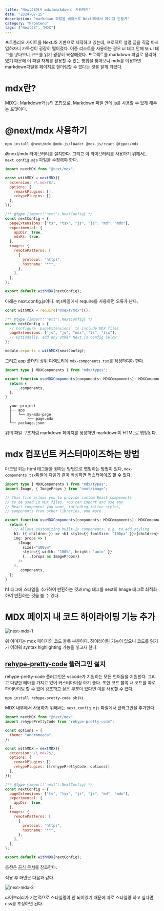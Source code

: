 ```yaml
---
title: "NextJS에서 mdx(markdown) 사용하기"
date: "2024-07-15"
description: "markdown 파일을 베이스로 NextJS에서 페이지 만들기"
category: "Frontend"
tags: ["NextJS", "MDX"]
---
```


포트폴리오 사이트를 NextJS 기반으로 제작하고 있는데, 프로젝트 설명 글을 직접 마크업하자니 가독성이 굉장히 떨어졌다. 이중 리스트를 사용하는 경우 ul 태그 안에 또 ul 태그를 넣다보니 코드를 읽기 굉장히 복잡해졌다. 프로젝트를 markdown 파일로 정리하였기 때문에 이 파일 자체를 활용할 수 있는 방법을 찾아보니 mdx를 이용하면 markdown파일을 페이지로 렌더링할 수 있다는 것을 알게 되었다.

# mdx란?

MDX는 Markdown와 js의 조합으로, Markdown 파일 안에 js를 사용할 수 있게 해주는 포맷이다.

# @next/mdx 사용하기

```text
npm install @next/mdx @mdx-js/loader @mdx-js/react @types/mdx
```

@next/mdx 라이브러리를 설치한다.
그리고 이 라이브러리를 사용하기 위해서는 `next.config.mjs` 파일을 수정해야 한다.

```js
import nextMDX from "@next/mdx";

const withMDX = nextMDX({
  extension: /\.mdx?$/,
  options: {
    remarkPlugins: [],
    rehypePlugins: [],
  },
});

/** @type {import('next').NextConfig} */
const nextConfig = {
  pageExtensions: ["ts", "tsx", "js", "js", "md", "mdx"],
  experimental: {
    appDir: true,
    mdxRs: true,
  },
  images: {
    remotePatterns: [
      {
        protocol: "https",
        hostname: "**",
      },
    ],
  },
};

export default withMDX(nextConfig);
```

아래는 next.config.js이다. mjs파일에서 require를 사용하면 오류가 난다.

```js
const withMDX = require("@next/mdx")();

/** @type {import('next').NextConfig} */
const nextConfig = {
  // Configure `pageExtensions` to include MDX files
  pageExtensions: ["js", "js", "mdx", "ts", "tsx"],
  // Optionally, add any other Next.js config below
};

module.exports = withMDX(nextConfig);
```

그리고 app 폴더의 상위 디렉토리에 `mdx-components.tsx`를 작성하여야 한다.

```ts
import type { MDXComponents } from "mdx/types";

export function useMDXComponents(components: MDXComponents): MDXComponents {
  return {
    ...components,
  };
}
```

```text
  your-project
  ├── app
  │   └── my-mdx-page
  │       └── page.mdx
  └── package.json
```

위의 파일 구조처럼 markdown 페이지를 생성하면 markdown이 HTML로 맵핑된다.

# mdx 컴포넌트 커스터마이즈하는 방법

마크업 되는 html 태그들을 원하는 방법으로 맵핑하는 방법이 있다,
`mdx-components.tsx`파일에 다음과 같이 작성하면 커스터마이즈 할 수 있다.

```ts
import type { MDXComponents } from "mdx/types";
import Image, { ImageProps } from "next/image";

// This file allows you to provide custom React components
// to be used in MDX files. You can import and use any
// React component you want, including inline styles,
// components from other libraries, and more.

export function useMDXComponents(components: MDXComponents): MDXComponents {
  return {
    // Allows customizing built-in components, e.g. to add styling.
    h1: ({ children }) => <h1 style={{ fontSize: "100px" }}>{children}</h1>,
    img: props => (
      <Image
        sizes="100vw"
        style={{ width: "100%", height: "auto" }}
        {...(props as ImageProps)}
      />
    ),
    ...components,
  };
}
```

h1 태그에 스타일을 추가하여 반환하는 것과 img 태그를 next의 Image 태그로 최적화하여 반환하는 것을 볼 수 있다.

# MDX 페이지 내 코드 하이라이팅 기능 추가

![next-mdx-1](./images/next-mdx-1.png)

위 이미지는 mdx 페이지의 코드 블록 부분이다. 하이라이팅 기능이 없으니 코드를 읽기가 어려워 syntax highlighting 기능을 넣고자 한다.

## [rehype-pretty-code](https://rehype-pretty-code.netlify.app/) 플러그인 설치

rehype-pretty-code 플러그인은 vscode가 지원하는 모든 언어들을 지원한다. 그리고 다양한 테마를 가지고 있어 커스터마이징 하기 좋다. 또한 코드 블록 내 코드를 따로 하이라이팅 할 수 있어 강조하고 싶은 부분이 있다면 이를 사용할 수 있다.

```text
npm install rehype-pretty-code shiki
```

MDX 내부에서 사용하기 위해서는 `next.config.mjs` 파일에서 플러그인을 추가한다.

```js
import nextMDX from "@next/mdx";
import rehypePrettyCode from "rehype-pretty-code";

const options = {
  theme: "andromeeda",
};

const withMDX = nextMDX({
  extension: /\.mdx?$/,
  options: {
    remarkPlugins: [],
    rehypePlugins: [[rehypePrettyCode, options]],
  },
});

/** @type {import('next').NextConfig} */
const nextConfig = {
  pageExtensions: ["ts", "tsx", "js", "js", "md", "mdx"],
  experimental: {
    appDir: true,
  },
  images: {
    remotePatterns: [
      {
        protocol: "https",
        hostname: "**",
      },
    ],
  },
};

export default withMDX(nextConfig);
```

옵션은 [공식 문서](https://rehype-pretty.pages.dev/#options)를 참조한다.

적용 후 화면은 다음과 같다.

![next-mdx-2](./images/next-mdx-2.png)

라이브러리가 기본적으로 스타일링이 안 되어있기 때문에 따로 스타일링 하고 싶다면 css를 조정하면 된다.

